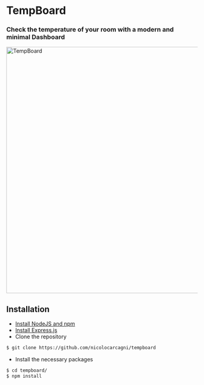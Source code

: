 # TempBoard
### Check the temperature of your room with a modern and minimal Dashboard
<img width="650" alt="TempBoard" src="https://user-images.githubusercontent.com/64737169/224767415-ba0a7887-d597-4d08-8350-1791eae85425.png">

## Installation
* [Install NodeJS and npm](https://docs.npmjs.com/downloading-and-installing-node-js-and-npm)
* [Install Express.js](https://expressjs.com/en/starter/installing.html)
* Clone the repository
```bash
$ git clone https://github.com/nicolocarcagni/tempboard
```
* Install the necessary packages
```bash
$ cd tempboard/
$ npm install
```

